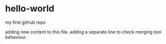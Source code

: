 # hello-world
my first  github repo

adding new content to this file.
adding a separate line to check merging tool behaviour.
